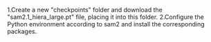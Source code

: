 1.Create a new "checkpoints" folder and download the "sam2.1_hiera_large.pt" file, placing it into this folder. 
2.Configure the Python environment according to sam2 and install the corresponding packages.
